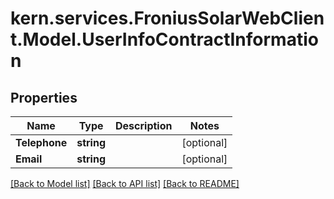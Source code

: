 # kern.services.FroniusSolarWebClient.Model.UserInfoContractInformation

## Properties

Name | Type | Description | Notes
------------ | ------------- | ------------- | -------------
**Telephone** | **string** |  | [optional] 
**Email** | **string** |  | [optional] 

[[Back to Model list]](../README.md#documentation-for-models) [[Back to API list]](../README.md#documentation-for-api-endpoints) [[Back to README]](../README.md)

